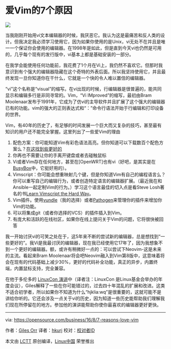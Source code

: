 爱Vim的7个原因
====================

![](https://opensource.com/sites/default/files/styles/image-full-size/public/images/business/BUS_OpenSourceExperience_520x292_cm.png?itok=APna2N9Y)

当我刚刚开始用vi文本编辑器的时候，我厌恶它。我认为这是最痛苦和反人类的设计。但我决定我必须学习使用它，因为如果你使用的是Unix，vi无处不在并且是唯一一个保证你会使用的编辑器。在1998年是如此，但是直到今天vi也仍然是可用的，几乎每个现有的发行版中，vi基本上都是基础安装的一部分。

在我学会能使用任何功能前，我花费了1个月在Vi上，我仍然不喜欢它。但那时我意识到有个强大的编辑器隐藏在这个奇特的外表后面。所以我坚持使用它，并且最终发现一旦你知道你在干什么，它就是一个快的令人难以置信的编辑器。

“vi”这个名称是“visual”的缩写。在vi出现的时候，行编辑器是很普遍的，能共同显示和编辑多行是非同寻常的。Vim，“Vi IMproved”的缩写，最初由Bram Moolenaar发布于1991年，它成为了仿vi的主导软件并且扩展了这个强大的编辑器已有的功能。vim的强大的正则表达式和“：”命令行语法开始于行编辑和打印设备的世界。

Vim，有40年的历史了，有足够的时间发展一个巨大而又复杂的技巧，甚至最有知识的用户还不能完全掌握。这里列出了一些爱Vim的理由

1. 配色方案：你可能知道Vim有彩色语法高亮。但你知道可以下载数百个配色方案么？[在这找到些更好的][1]
2. 你再也不需要让你的手离开键盘或者去碰触鼠标
3. Vi或者Vim存在任何地方，甚至在[OpenWRT]也有vi（好吧，是其实是在[BusyBox][3]中，它挺好用的）。
4. Vimscript：你可能会想重映射几个键，但是你知道Vim有自己的编程语言么？你可以重写自己的编辑行为，或者创造特定语言的编辑器扩展。（最近我在和Ansible一起定制Vim的行为。）学习这个语言最佳的切入点是看Steve Losh著名的书[Learn Vimscript the Hard Way][4]。
5. Vim插件。使用[vundle][5]（我的选择）或者[Pathogen][6]来管理你的插件来增加你Vim的功能。
6. 可以将集成git（或者你选择的VCS）的插件插入到Vim。
7. 有庞大和活跃的在线社区，如果你在线上提问关于Vim的问题，它将很快被回答

我一开始讨厌vi的可笑之处在于，这5年来不断的尝试新的编辑器，总是想找到“一些更好的”。我Vi是我最讨厌的编辑器，现在我已经使用它17年了，因为我想象不到一个更好的编辑器。额，或许有稍微好一点的：可以尝试下Neovim-这是未来的主流。看起来Bram Moolenaar将会吧Neovim融入到Vim第8版中，这意味着将会在现有的代码基础上减少30%，更好的代码补全功能，真正的异步，内置终端，内置鼠标支持，完全兼容。

在他于多伦多的 [LinuxCon 演讲][7]中（译者注：LinuxCon 是Linux基金会举办的年度会议），Giles解释了一些在你可能错过的，过去四十年混乱的扩展和改进。这类不适合初学者，所以如果你不知道为什么“hjklia:wq”是很重要的，这就可能不是讲给你听的。它还会涉及一点关于vi的历史，因为知道一些历史能帮助我们理解我们现在所停留在的地方。参加他的演讲能帮助你使你最喜欢的编辑器更好更快。



--------------------------------------------------------------------------------

via: https://opensource.com/business/16/8/7-reasons-love-vim

作者：[Giles Orr][a]
译者：[hkurj](https://github.com/hkurj)
校对：[校对者ID](https://github.com/校对者ID)

本文由 [LCTT](https://github.com/LCTT/TranslateProject) 原创编译，[Linux中国](https://linux.cn/) 荣誉推出

[a]: https://opensource.com/users/gilesorr
[1]: http://www.gilesorr.com/blog/vim-colours.html
[2]: https://www.openwrt.org/
[3]: https://busybox.net/
[4]: http://learnvimscriptthehardway.stevelosh.com/
[5]: https://github.com/VundleVim/Vundle.vim
[6]: https://github.com/tpope/vim-pathogen
[7]: http://sched.co/7JWz
